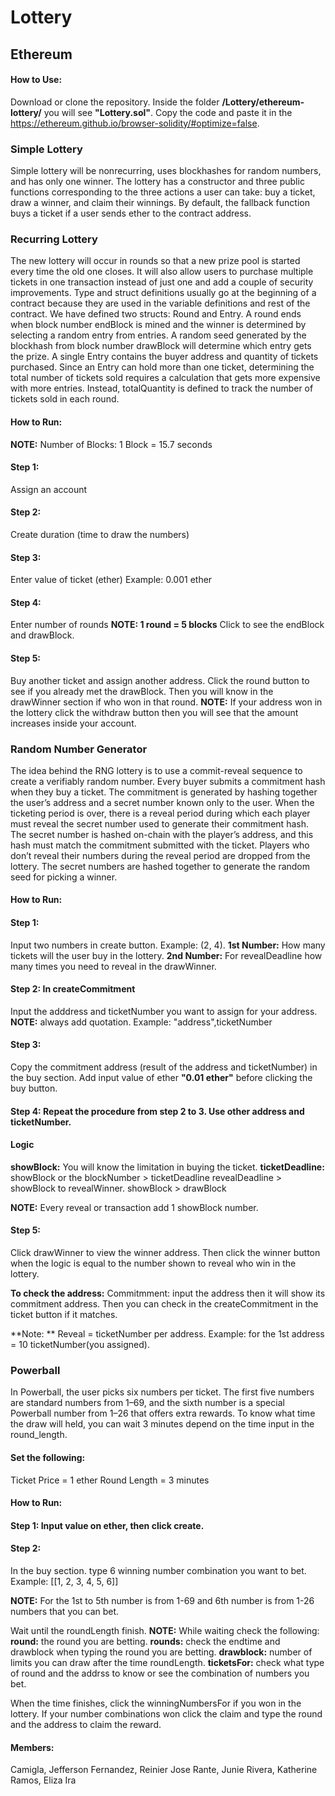 # Lottery

## Ethereum 


#### How to Use: 
Download or clone the repository. Inside the folder **/Lottery/ethereum-lottery/** you will see **"Lottery.sol"**. Copy the code and paste it in the https://ethereum.github.io/browser-solidity/#optimize=false.


### Simple Lottery
Simple lottery will be nonrecurring, uses blockhashes for random numbers, and has only one winner. The lottery has a constructor and three public functions corresponding to the three actions a user can take: buy a ticket, draw a winner, and claim their winnings. By default, the fallback function buys a ticket if a user sends ether to the contract address.


### Recurring Lottery
The new lottery will occur in rounds so that a new prize pool is started every time the old one closes. It will also allow users to purchase multiple tickets in one transaction instead of just one and add a couple of security improvements. Type and struct definitions usually go at the beginning of a contract because they are used in the variable definitions and rest of the contract. We have defined two structs: Round and Entry. A round ends when block number endBlock is mined and the winner is determined by selecting a random entry from entries. A random seed generated by the blockhash from block number drawBlock will determine which entry gets the prize. A single Entry contains the buyer address and quantity of tickets purchased. Since an Entry can hold more than one ticket, determining the total number of tickets sold requires a calculation that gets more expensive with more entries. Instead, totalQuantity is defined to track the number of tickets sold in each round.


#### How to Run: 
**NOTE:** Number of Blocks: 1 Block = 15.7 seconds
#### Step 1: 
Assign an account

#### Step 2:
Create duration (time to draw the numbers)

#### Step 3:
Enter value of ticket (ether) Example: 0.001 ether

#### Step 4: 
Enter number of rounds **NOTE: 1 round = 5 blocks** Click to see the endBlock and drawBlock.

#### Step 5:
Buy another ticket and assign another address. Click the round button to see if you already met the drawBlock. Then you will know in the drawWinner section if who won in that round. **NOTE:** If your address won in the lottery click the withdraw button then you will see that the amount increases inside your account.


### Random Number Generator
The idea behind the RNG lottery is to use a commit-reveal sequence to create a verifiably random number. Every buyer submits a commitment hash when they buy a ticket. The commitment is generated by hashing together the user’s address and a secret number known only to the user. When the ticketing period is over, there is a reveal period during which each player must reveal the secret number used to generate their commitment hash. The secret number is hashed on-chain with the player’s address, and this hash must match the commitment submitted with the ticket. Players who don’t reveal their numbers during the reveal period are dropped from the lottery. The secret numbers are hashed together to generate the random seed for picking a winner.


#### How to Run:
#### Step 1: 
Input two numbers in create button. Example: (2, 4).
**1st Number:** How many tickets will the user buy in the lottery.
**2nd Number:** For revealDeadline how many times you need to reveal in the drawWinner.

#### Step 2: In createCommitment
Input the adddress and ticketNumber you want to assign for your address.
**NOTE:** always add quotation. Example: "address",ticketNumber 

#### Step 3: 
Copy the commitment address (result of the address and ticketNumber) in the buy section. Add input value of ether **"0.01 ether"** before clicking the buy button.

#### Step 4: Repeat the procedure from step 2 to 3. Use other address and ticketNumber.

#### Logic
**showBlock:** You will know the limitation in buying the ticket.
**ticketDeadline:** showBlock or the blockNumber > ticketDeadline
revealDeadline > showBlock to revealWinner.
showBlock > drawBlock

**NOTE:** Every reveal or transaction add 1 showBlock number.

#### Step 5:
Click drawWinner to view the winner address. Then click the winner button when the logic is equal to the number shown to reveal who win in the lottery.

**To check the address:** 
Commitmment: input the address then it will show its commitment address. Then you can check in the createCommitment in the ticket button if it matches.

**Note: ** Reveal = ticketNumber per address. Example: for the 1st address = 10 ticketNumber(you assigned).




### Powerball
In Powerball, the user picks six numbers per ticket. The first five numbers are standard numbers from 1–69, and the sixth number is a special Powerball number from 1–26 that offers extra rewards. To know what time the draw will held, you can wait 3 minutes depend on the time input in the round_length. 

#### Set the following:
Ticket Price = 1 ether
Round Length = 3 minutes

#### How to Run:

#### Step 1: Input value on ether, then click create.

#### Step 2: 
In the buy section. type 6 winning number combination you want to bet. Example: [[1, 2, 3, 4, 5, 6]]

**NOTE:** For the 1st to 5th number is from 1-69 and 6th number is from 1-26 numbers that you can bet.

Wait until the roundLength finish. **NOTE:** While waiting check the following:
**round:** the round you are betting.
**rounds:** check the endtime and drawblock when typing the round you are betting.
**drawblock:** number of limits you can draw after the time roundLength.
**ticketsFor:** check what type of round and the addrss to know or see the combination of numbers you bet.

When the time finishes, click the winningNumbersFor if you won in the lottery. If your number combinations won click the claim and type the round and the address to claim the reward.


#### Members: 

Camigla, Jefferson
Fernandez, Reinier Jose 
Rante, Junie
Rivera, Katherine
Ramos, Eliza Ira 

